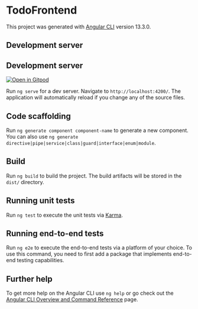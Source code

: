 # TodoFrontend

This project was generated with [Angular CLI](https://github.com/angular/angular-cli) version 13.3.0.

## Development server
## Development server
[![Open in Gitpod](https://gitpod.io/button/open-in-gitpod.svg)](https://gitpod.io/#https://github.com/DominikPuecker/To-Do-App-Taucher.git)

Run `ng serve` for a dev server. Navigate to `http://localhost:4200/`. The application will automatically reload if you change any of the source files.

## Code scaffolding

Run `ng generate component component-name` to generate a new component. You can also use `ng generate directive|pipe|service|class|guard|interface|enum|module`.

## Build

Run `ng build` to build the project. The build artifacts will be stored in the `dist/` directory.

## Running unit tests

Run `ng test` to execute the unit tests via [Karma](https://karma-runner.github.io).

## Running end-to-end tests

Run `ng e2e` to execute the end-to-end tests via a platform of your choice. To use this command, you need to first add a package that implements end-to-end testing capabilities.

## Further help

To get more help on the Angular CLI use `ng help` or go check out the [Angular CLI Overview and Command Reference](https://angular.io/cli) page.
